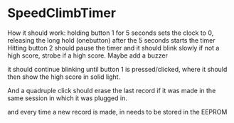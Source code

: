 # SpeedClimbTimer

How it should work: holding button 1 for 5 seconds sets the clock to 0, releasing the long hold (onebutton) after the 5 seconds starts the timer
Hitting button 2 should pause the timer and it should blink slowly if not a high score, strobe if a high score. Maybe add a buzzer

it should continue blinking until button 1 is pressed/clicked, where it should then show the high score in solid light.

And a quadruple click should erase the last record if it was made in the same session in which it was plugged in.

and every time a new record is made, in needs to be stored in the EEPROM